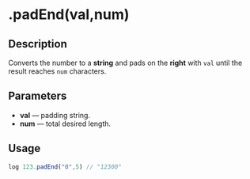 # .padEnd(val,num)

## Description

Converts the number to a **string** and pads on the **right** with `val` until the result reaches `num` characters.

## Parameters

* **val** — padding string.
* **num** — total desired length.

## Usage

```javascript
log 123.padEnd("0",5) // "12300"
```
